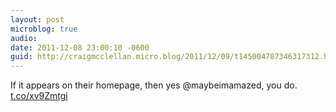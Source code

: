 ```yaml
---
layout: post
microblog: true
audio: 
date: 2011-12-08 23:00:10 -0600
guid: http://craigmcclellan.micro.blog/2011/12/09/t145004787346317312.html
---
```

If it appears on their homepage, then yes @maybeimamazed, you do. [t.co/xv9Zmtgi](http://t.co/xv9Zmtgi)
